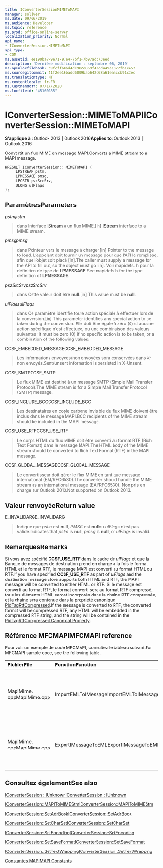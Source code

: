```yaml
---
title: IConverterSessionMIMEToMAPI
manager: soliver
ms.date: 09/06/2019
ms.audience: Developer
ms.topic: reference
ms.prod: office-online-server
localization_priority: Normal
api_name:
- IConverterSession.MIMEToMAPI
api_type:
- COM
ms.assetid: ee190ba7-9e71-97e4-7bf1-7b97adc73eed
description: 'Dernière modification : septembre 06, 2019'
ms.openlocfilehash: c9fcffa8ad4dc982e869f4ccd449e1377fb1ea57
ms.sourcegitcommit: 41f2ee16badd6009bab642d68a61eaaccb91c3ec
ms.translationtype: MT
ms.contentlocale: fr-FR
ms.lasthandoff: 07/17/2020
ms.locfileid: "45160285"
---
```

# <a name="iconvertersessionmimetomapi"></a><span data-ttu-id="e36ab-103">IConverterSession::MIMEToMAPI</span><span class="sxs-lookup"><span data-stu-id="e36ab-103">IConverterSession::MIMEToMAPI</span></span>

  
  
<span data-ttu-id="e36ab-104">**S’applique à** : Outlook 2013 | Outlook 2016</span><span class="sxs-lookup"><span data-stu-id="e36ab-104">**Applies to**: Outlook 2013 | Outlook 2016</span></span> 
  
<span data-ttu-id="e36ab-105">Convertit un flux MIME en message MAPI.</span><span class="sxs-lookup"><span data-stu-id="e36ab-105">Converts a MIME stream to a MAPI message.</span></span>
  
```cpp
HRESULT IConverterSession:: MIMEToMAPI ( 
     LPSTREAM pstm, 
     LPMESSAGE pmsg, 
     LPCSTR pszSrcSrv, 
     ULONG ulFlags 
);
```

## <a name="parameters"></a><span data-ttu-id="e36ab-106">Paramètres</span><span class="sxs-lookup"><span data-stu-id="e36ab-106">Parameters</span></span>

 <span data-ttu-id="e36ab-107">_pstm_</span><span class="sxs-lookup"><span data-stu-id="e36ab-107">_pstm_</span></span>
  
> <span data-ttu-id="e36ab-108">dans Interface [IStream](https://msdn.microsoft.com/library/aa380034%28VS.85%29.aspx) à un flux MIME.</span><span class="sxs-lookup"><span data-stu-id="e36ab-108">[in] [IStream](https://msdn.microsoft.com/library/aa380034%28VS.85%29.aspx) interface to a MIME stream.</span></span> 
    
 <span data-ttu-id="e36ab-109">_pmsg_</span><span class="sxs-lookup"><span data-stu-id="e36ab-109">_pmsg_</span></span>
  
> <span data-ttu-id="e36ab-110">dans Pointeur vers le message à charger.</span><span class="sxs-lookup"><span data-stu-id="e36ab-110">[in] Pointer to the message to load.</span></span> <span data-ttu-id="e36ab-111">L’appelant doit fournir un message pour que l’API le remplisse, afin que l’objet soit placé [in].</span><span class="sxs-lookup"><span data-stu-id="e36ab-111">The caller must supply a message for the API to fill out, so the object must go [in].</span></span> <span data-ttu-id="e36ab-112">Voir mapidefs. h pour la définition de type de **LPMESSAGE**.</span><span class="sxs-lookup"><span data-stu-id="e36ab-112">See mapidefs.h for the type definition of **LPMESSAGE**.</span></span>
    
 <span data-ttu-id="e36ab-113">_pszSrcSrv_</span><span class="sxs-lookup"><span data-stu-id="e36ab-113">_pszSrcSrv_</span></span>
  
> <span data-ttu-id="e36ab-114">dans Cette valeur doit être **null**.</span><span class="sxs-lookup"><span data-stu-id="e36ab-114">[in] This value must be **null**.</span></span>
    
 <span data-ttu-id="e36ab-115">_ulFlags_</span><span class="sxs-lookup"><span data-stu-id="e36ab-115">_ulFlags_</span></span>
  
> <span data-ttu-id="e36ab-116">dans Ce paramètre identifie toute action spéciale à effectuer lors de la conversion.</span><span class="sxs-lookup"><span data-stu-id="e36ab-116">[in] This parameter identifies any special action to be taken during the conversion.</span></span> <span data-ttu-id="e36ab-117">Elle doit être égale à zéro (0) si aucune action spécifique n’est effectuée, ou une combinaison des valeurs suivantes :</span><span class="sxs-lookup"><span data-stu-id="e36ab-117">It must be zero (0) if no specific action is to be taken, or a combination of the following values:</span></span>
    
<span data-ttu-id="e36ab-118">CCSF_EMBEDDED_MESSAGE</span><span class="sxs-lookup"><span data-stu-id="e36ab-118">CCSF_EMBEDDED_MESSAGE</span></span>
  
> <span data-ttu-id="e36ab-119">Les informations envoyées/non envoyées sont conservées dans X-non envoyés.</span><span class="sxs-lookup"><span data-stu-id="e36ab-119">Sent/unsent information is persisted in X-Unsent.</span></span>
    
<span data-ttu-id="e36ab-120">CCSF_SMTP</span><span class="sxs-lookup"><span data-stu-id="e36ab-120">CCSF_SMTP</span></span>
  
> <span data-ttu-id="e36ab-121">Le flux MIME est destiné à un message SMTP (Simple Mail Transfer Protocol).</span><span class="sxs-lookup"><span data-stu-id="e36ab-121">The MIME stream is for a Simple Mail Transfer Protocol (SMTP) message.</span></span>
    
<span data-ttu-id="e36ab-122">CCSF_INCLUDE_BCC</span><span class="sxs-lookup"><span data-stu-id="e36ab-122">CCSF_INCLUDE_BCC</span></span>
  
> <span data-ttu-id="e36ab-123">Les destinataires en copie carbone invisible du flux MIME doivent être inclus dans le message MAPI.</span><span class="sxs-lookup"><span data-stu-id="e36ab-123">BCC recipients of the MIME stream should be included in the MAPI message.</span></span>
    
<span data-ttu-id="e36ab-124">CCSF_USE_RTF</span><span class="sxs-lookup"><span data-stu-id="e36ab-124">CCSF_USE_RTF</span></span>
  
> <span data-ttu-id="e36ab-125">Le corps HTML du flux MIME doit être converti au format RTF (Rich Text Format) dans le message MAPI.</span><span class="sxs-lookup"><span data-stu-id="e36ab-125">The HTML body of the MIME stream should be converted to Rich Text Format (RTF) in the MAPI message.</span></span>

<span data-ttu-id="e36ab-126">CCSF_GLOBAL_MESSAGE</span><span class="sxs-lookup"><span data-stu-id="e36ab-126">CCSF_GLOBAL_MESSAGE</span></span>
> <span data-ttu-id="e36ab-127">Le convertisseur doit gérer le flux MIME en tant que message international (EAI/RFC6530).</span><span class="sxs-lookup"><span data-stu-id="e36ab-127">The converter should handle the MIME stream as an international message (EAI/RFC6530).</span></span> <span data-ttu-id="e36ab-128">Non pris en charge sur Outlook 2013.</span><span class="sxs-lookup"><span data-stu-id="e36ab-128">Not supported on Outlook 2013.</span></span>
    
## <a name="return-value"></a><span data-ttu-id="e36ab-129">Valeur renvoyée</span><span class="sxs-lookup"><span data-stu-id="e36ab-129">Return value</span></span>

<span data-ttu-id="e36ab-130">E_INVALIDARG</span><span class="sxs-lookup"><span data-stu-id="e36ab-130">E_INVALIDARG</span></span>
  
> <span data-ttu-id="e36ab-131">Indique que _pstm_ est **null**, _PMSG_ est **null**ou _ulFlags_ n’est pas valide.</span><span class="sxs-lookup"><span data-stu-id="e36ab-131">Indicates that  _pstm_ is **null**,  _pmsg_ is **null**, or  _ulFlags_ is invalid.</span></span> 
    
## <a name="remarks"></a><span data-ttu-id="e36ab-132">Remarques</span><span class="sxs-lookup"><span data-stu-id="e36ab-132">Remarks</span></span>

<span data-ttu-id="e36ab-133">Si vous avez spécifié **CCSF_USE_RTF** dans le cadre de _ulFlags_ et que la Banque de messages de destination prend en charge à la fois le format HTML et le format RTF, le message MAPI est converti au format HTML ou RTF.</span><span class="sxs-lookup"><span data-stu-id="e36ab-133">If you have specified **CCSF_USE_RTF** as part of  _ulFlags_ and the destination message store supports both HTML and RTF, the MAPI message will be converted to either HTML or RTF.</span></span> <span data-ttu-id="e36ab-134">Si le message est converti au format RTF, le format converti sera au format RTF compressé, tous les éléments HTML seront incorporés dans la chaîne RTF compressée, et la chaîne sera contenue dans la [propriété canonique PidTagRtfCompressed](pidtagrtfcompressed-canonical-property.md).</span><span class="sxs-lookup"><span data-stu-id="e36ab-134">If the message is converted to RTF, the converted format will be compressed RTF, any HTML will be embedded in the compressed RTF string, and the string will be contained in the [PidTagRtfCompressed Canonical Property](pidtagrtfcompressed-canonical-property.md).</span></span>
  
## <a name="mfcmapi-reference"></a><span data-ttu-id="e36ab-135">Référence MFCMAPI</span><span class="sxs-lookup"><span data-stu-id="e36ab-135">MFCMAPI reference</span></span>

<span data-ttu-id="e36ab-136">Pour voir un exemple de code MFCMAPI, consultez le tableau suivant.</span><span class="sxs-lookup"><span data-stu-id="e36ab-136">For MFCMAPI sample code, see the following table.</span></span>
  
|<span data-ttu-id="e36ab-137">**Fichier**</span><span class="sxs-lookup"><span data-stu-id="e36ab-137">**File**</span></span>|<span data-ttu-id="e36ab-138">**Fonction**</span><span class="sxs-lookup"><span data-stu-id="e36ab-138">**Function**</span></span>|<span data-ttu-id="e36ab-139">**Commentaire**</span><span class="sxs-lookup"><span data-stu-id="e36ab-139">**Comment**</span></span>|
|:-----|:-----|:-----|
|<span data-ttu-id="e36ab-140">MapiMime. cpp</span><span class="sxs-lookup"><span data-stu-id="e36ab-140">MapiMime.cpp</span></span>  <br/> |<span data-ttu-id="e36ab-141">ImportEMLToIMessage</span><span class="sxs-lookup"><span data-stu-id="e36ab-141">ImportEMLToIMessage</span></span>  <br/> |<span data-ttu-id="e36ab-142">MFCMAPI utilise MimeToMAPI pour convertir un fichier EML en message MAPI.</span><span class="sxs-lookup"><span data-stu-id="e36ab-142">MFCMAPI uses MimeToMAPI to convert an EML file to a MAPI message.</span></span>  <br/> |
|<span data-ttu-id="e36ab-143">MapiMime. cpp</span><span class="sxs-lookup"><span data-stu-id="e36ab-143">MapiMime.cpp</span></span>  <br/> |<span data-ttu-id="e36ab-144">ExportIMessageToEML</span><span class="sxs-lookup"><span data-stu-id="e36ab-144">ExportIMessageToEML</span></span>  <br/> |<span data-ttu-id="e36ab-145">MFCMAPI utilise MAPIToMIMEStm pour convertir un message MAPI en fichier EML.</span><span class="sxs-lookup"><span data-stu-id="e36ab-145">MFCMAPI uses MAPIToMIMEStm to convert a MAPI message to an EML file.</span></span>  <br/> |
   
## <a name="see-also"></a><span data-ttu-id="e36ab-146">Consultez également</span><span class="sxs-lookup"><span data-stu-id="e36ab-146">See also</span></span>



[<span data-ttu-id="e36ab-147">IConverterSession : IUnknown</span><span class="sxs-lookup"><span data-stu-id="e36ab-147">IConverterSession : IUnknown</span></span>](iconvertersessioniunknown.md)
  
[<span data-ttu-id="e36ab-148">IConverterSession::MAPIToMIMEStm</span><span class="sxs-lookup"><span data-stu-id="e36ab-148">IConverterSession::MAPIToMIMEStm</span></span>](iconvertersession-mapitomimestm.md)
  
[<span data-ttu-id="e36ab-149">IConverterSession::SetAdrBook</span><span class="sxs-lookup"><span data-stu-id="e36ab-149">IConverterSession::SetAdrBook</span></span>](iconvertersession-setadrbook.md)
  
[<span data-ttu-id="e36ab-150">IConverterSession::SetCharSet</span><span class="sxs-lookup"><span data-stu-id="e36ab-150">IConverterSession::SetCharSet</span></span>](iconvertersession-setcharset.md)
  
[<span data-ttu-id="e36ab-151">IConverterSession::SetEncoding</span><span class="sxs-lookup"><span data-stu-id="e36ab-151">IConverterSession::SetEncoding</span></span>](iconvertersession-setencoding.md)
  
[<span data-ttu-id="e36ab-152">IConverterSession::SetSaveFormat</span><span class="sxs-lookup"><span data-stu-id="e36ab-152">IConverterSession::SetSaveFormat</span></span>](iconvertersession-setsaveformat.md)
  
[<span data-ttu-id="e36ab-153">IConverterSession::SetTextWrapping</span><span class="sxs-lookup"><span data-stu-id="e36ab-153">IConverterSession::SetTextWrapping</span></span>](iconvertersession-settextwrapping.md)


[<span data-ttu-id="e36ab-154">Constantes MAPI</span><span class="sxs-lookup"><span data-stu-id="e36ab-154">MAPI Constants</span></span>](mapi-constants.md)

